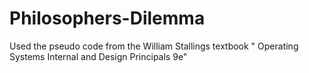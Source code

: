 # Philosophers-Dilemma
Used the pseudo code from the William Stallings textbook " Operating Systems Internal and Design Principals 9e"
